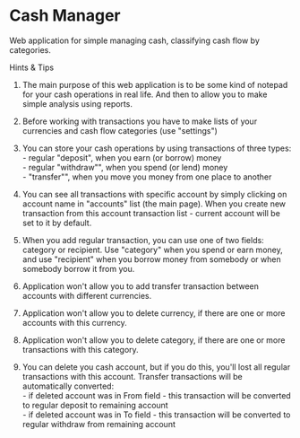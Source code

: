 #  Cash Manager

Web application for simple managing cash, classifying cash flow by categories.

Hints & Tips

1. The main purpose of this web application is to be some kind of notepad for your cash operations in real life. And then to allow you to make simple analysis using reports.

2. Before working with transactions you have to make lists of your currencies and cash flow categories (use "settings")

3. You can store your cash operations by using transactions of three types: 
<br>- regular "deposit", when you earn (or borrow) money 
<br>- regular "withdraw"", when you spend (or lend) money 
<br>- "transfer"", when you move you money from one place to another

4. You can see all transactions with specific account by simply clicking on account name in "accounts" list (the main page). When you create new transaction from this account transaction list - current account will be set to it by default.

5. When you add regular transaction, you can use one of two fields: category or recipient. Use "category" when you spend or earn money, and use "recipient" when you borrow money from somebody or when somebody borrow it from you.

6. Application won't allow you to add transfer transaction between accounts with different currencies.

7. Application won't allow you to delete currency, if there are one or more accounts with this currency.

8. Application won't allow you to delete category, if there are one or more transactions with this category.

9. You can delete you cash account, but if you do this, you'll lost all regular transactions with this account. Transfer transactions will be automatically converted: 
<br>- if deleted account was in From field - this transaction will be converted to regular deposit to remaining account 
<br>- if deleted account was in To field - this transaction will be converted to regular withdraw from remaining account
